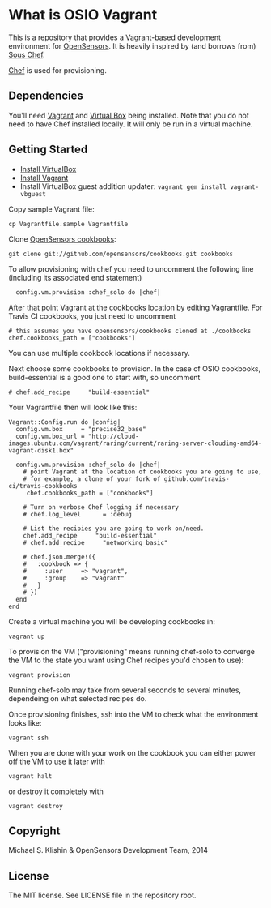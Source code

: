 # What is OSIO Vagrant

This is a repository that provides a Vagrant-based development
environment for [OpenSensors](http://opensensors.io). It is heavily
inspired by (and borrows from)
[Sous Chef](https://github.com/michaelklishin/sous-chef/).

[Chef](http://www.opscode.com/chef/) is used for provisioning.


## Dependencies

You'll need [Vagrant](http://vagrantup.com) and [Virtual
Box](http://virtualbox.org) being installed. Note that you do not need
to have Chef installed locally. It will only be run in a virtual
machine.


## Getting Started

 * [Install VirtualBox](https://www.virtualbox.org/wiki/Downloads)
 * [Install Vagrant](http://www.vagrantup.com/downloads.html)
 * Install VirtualBox guest addition updater: `vagrant gem install vagrant-vbguest`

Copy sample Vagrant file:

    cp Vagrantfile.sample Vagrantfile

Clone [OpenSensors cookbooks](https://github.com/opensensorsio/cookbooks):

    git clone git://github.com/opensensors/cookbooks.git cookbooks

To allow provisioning with chef you need to uncomment the following line
(including its associated end statement)

      config.vm.provision :chef_solo do |chef|


After that point Vagrant at the cookbooks location by editing Vagrantfile. For Travis CI cookbooks, you just need to uncomment

    # this assumes you have opensensors/cookbooks cloned at ./cookbooks
    chef.cookbooks_path = ["cookbooks"]

You can use multiple cookbook locations if necessary.

Next choose some cookbooks to provision. In the case of OSIO
cookbooks, build-essential is a good one to start with, so uncomment

    # chef.add_recipe     "build-essential" 

Your Vagrantfile then will look like this:

    Vagrant::Config.run do |config|
      config.vm.box     = "precise32_base"
      config.vm.box_url = "http://cloud-images.ubuntu.com/vagrant/raring/current/raring-server-cloudimg-amd64-vagrant-disk1.box"
    
      config.vm.provision :chef_solo do |chef|
        # point Vagrant at the location of cookbooks you are going to use,
        # for example, a clone of your fork of github.com/travis-ci/travis-cookbooks
         chef.cookbooks_path = ["cookbooks"]
    
        # Turn on verbose Chef logging if necessary
        # chef.log_level      = :debug
    
        # List the recipies you are going to work on/need.
        chef.add_recipe     "build-essential"    
        # chef.add_recipe     "networking_basic"    
    
        # chef.json.merge!({
        #   :cookbook => {
        #     :user     => "vagrant",
        #     :group    => "vagrant"
        #   }
        # })
      end
    end

Create a virtual machine you will be developing cookbooks in:

    vagrant up 

To provision the VM ("provisioning" means running chef-solo to
converge the VM to the state you want using Chef recipes you'd chosen
to use):

    vagrant provision


Running chef-solo may take from several seconds to several minutes,
dependeing on what selected recipes do.

Once provisioning finishes, ssh into the VM to check what the
environment looks like:

    vagrant ssh

When you are done with your work on the cookbook you can either power
off the VM to use it later with

    vagrant halt

or destroy it completely with

    vagrant destroy


## Copyright

Michael S. Klishin & OpenSensors Development Team, 2014


## License

The MIT license. See LICENSE file in the repository root.

